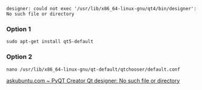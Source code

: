     designer: could not exec '/usr/lib/x86_64-linux-gnu/qt4/bin/designer': No such file or directory

### Option 1
    sudo apt-get install qt5-default
    
### Option 2
    nano /usr/lib/x86_64-linux-gnu/qt-default/qtchooser/default.conf

[askubuntu.com ~ PyQT Creator Qt designer: No such file or directory](https://askubuntu.com/a/975233)
